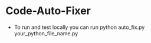 # Code-Auto-Fixer

- To run and test locally you can run python auto_fix.py your_python_file_name.py